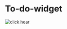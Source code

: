 # To-do-widget


[![click hear](https://www.seoclerk.com/pics/want65476-15rA0B1540491950.jpg)](https://www.youtube.com/watch?v=3GE_AMral4M&ab_channel=AmaniDonya)
